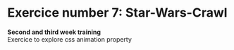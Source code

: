 # Exercice number 7: Star-Wars-Crawl  
**Second and third week training**  
Exercice to explore css animation property  
